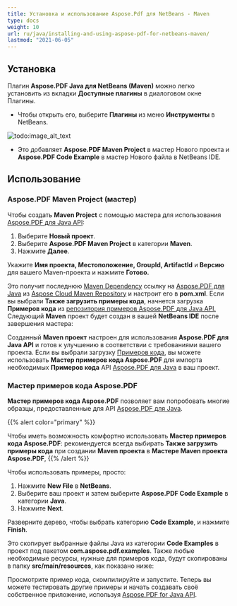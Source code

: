 ```yaml
---
title: Установка и использование Aspose.Pdf для NetBeans - Maven
type: docs
weight: 10
url: ru/java/installing-and-using-aspose-pdf-for-netbeans-maven/
lastmod: "2021-06-05"
---
```


## Установка

Плагин **Aspose.PDF Java для NetBeans (Maven)** можно легко установить из вкладки **Доступные плагины** в диалоговом окне Плагины.

- Чтобы открыть его, выберите **Плагины** из меню **Инструменты** в NetBeans.

![todo:image_alt_text](installing-and-using-aspose-pdf-for-netbeans-maven_1.png)

- Это добавляет **Aspose.PDF Maven Project** в мастер Нового проекта и **Aspose.PDF Code Example** в мастер Нового файла в NetBeans IDE.

## Использование

### Aspose.PDF Maven Project (мастер)

Чтобы создать **Maven Project** с помощью мастера для использования [Aspose.PDF для Java API](http://www.aspose.com/java/pdf-component.aspx):

1. Выберите **Новый проект**.
2. Выберите **Aspose.PDF Maven Project** в категории **Maven**.
3. Нажмите **Далее**.

Укажите **Имя проекта, Местоположение, GroupId, ArtifactId** и **Версию** для вашего Maven-проекта и нажмите **Готово.**

Это получит последнюю [Maven Dependency](http://maven.aspose.com/repository/ext-release-local/com/aspose/aspose-pdf/) ссылку на [Aspose.PDF для Java](http://www.aspose.com/java/pdf-component.aspx) из [Aspose Cloud Maven Repository](https://repository.aspose.com/webapp/#/artifacts/browse/tree/General/repo) и настроит его в **pom.xml**.
 Если вы выбрали **Также загрузить примеры кода**, начнется загрузка **Примеров кода** из [репозитория примеров Aspose.PDF для Java API.](https://github.com/aspose-pdf/Aspose.PDF-for-Java/tree/master/Examples) Следующий **Maven** проект будет создан в вашей **NetBeans IDE** после завершения мастера:

Созданный **Maven проект** настроен для использования **Aspose.PDF для Java API** и готов к улучшению в соответствии с требованиями вашего проекта. Если вы выбрали загрузку [Примеров кода](https://github.com/aspose-pdf/Aspose.PDF-for-Java/tree/master/Examples), вы можете использовать **Мастер примеров кода Aspose.PDF** для импорта необходимых **Примеров кода** API [Aspose.PDF для Java](http://www.aspose.com/java/pdf-component.aspx) в ваш проект.

### Мастер примеров кода Aspose.PDF

**Мастер примеров кода Aspose.PDF** позволяет вам попробовать многие образцы, предоставленные для API [Aspose.PDF для Java](http://www.aspose.com/java/pdf-component.aspx).

{{% alert color="primary" %}}

Чтобы иметь возможность комфортно использовать **Мастер примеров кода Aspose.PDF**: рекомендуется всегда выбирать **Также загрузить примеры кода** при создании **Maven проекта** в **Мастере Maven проекта Aspose.PDF**,
{{% /alert %}}

Чтобы использовать примеры, просто:

1. Нажмите **New File** в **NetBeans**.
2. Выберите ваш проект и затем выберите **Aspose.PDF Code Example** в категории **Java**.
3. Нажмите **Next**.

Разверните дерево, чтобы выбрать категорию **Code Example**, и нажмите **Finish**.

Это скопирует выбранные файлы Java из категории **Code Examples** в проект под пакетом **com.aspose.pdf.examples**. Также любые необходимые ресурсы, нужные для примеров кода, будут скопированы в папку **src/main/resources**, как показано ниже:

Просмотрите пример кода, скомпилируйте и запустите.
Теперь вы можете тестировать другие примеры и начать создавать своё собственное приложение, используя [Aspose.PDF for Java API](http://www.aspose.com/java/pdf-component.aspx).